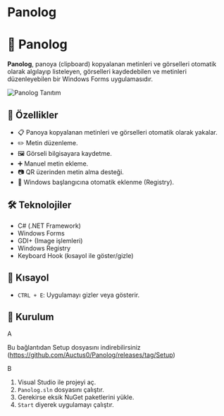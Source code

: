 # Panolog

# 📝 Panolog

**Panolog**, panoya (clipboard) kopyalanan metinleri ve görselleri otomatik olarak algılayıp listeleyen, görselleri kaydedebilen ve metinleri düzenleyebilen bir Windows Forms uygulamasıdır.

![Panolog Tanıtım](kullanim.gif)

## 🚀 Özellikler

- 📋 Panoya kopyalanan metinleri ve görselleri otomatik olarak yakalar.
- ✏️ Metin düzenleme.
- 🖼️ Görseli bilgisayara kaydetme.
- ➕ Manuel metin ekleme.
- 📷 QR üzerinden metin alma desteği.
- 🔧 Windows başlangıcına otomatik eklenme (Registry).

## 🛠️ Teknolojiler

- C# (.NET Framework)
- Windows Forms
- GDI+ (Image işlemleri)
- Windows Registry
- Keyboard Hook (kısayol ile göster/gizle)

## 🧪 Kısayol

- `CTRL + E`: Uygulamayı gizler veya gösterir.

## 🔧 Kurulum
  A

  
  Bu bağlantıdan Setup dosyasını indirebilirsiniz (https://github.com/Auctus0/Panolog/releases/tag/Setup)


  B

  
  1. Visual Studio ile projeyi aç.
  2. `Panolog.sln` dosyasını çalıştır.
  3. Gerekirse eksik NuGet paketlerini yükle.
  4. `Start` diyerek uygulamayı çalıştır.



